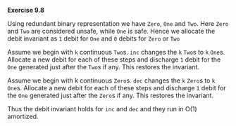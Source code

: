 **Exercise 9.8**

Using redundant binary representation we have `Zero`, `One` and `Two`. Here `Zero` and `Two` are considered unsafe, while `One` is safe. Hence we allocate the debit invariant as `1` debit for `One` and `0` debits for `Zero` or `Two`

Assume we begin with `k` continuous `Two`s. `inc` changes the `k` `Two`s to `k` `One`s. Allocate a new debit for each of these steps and discharge `1` debit for the `One` generated just after the `Two`s if any. This restores the invariant.

Assume we begin with k continuous `Zero`s. `dec` changes the `k` `Zero`s to `k` `One`s. Allocate a new debit for each of these steps and discharge `1` debit for the `One` generated just after the `Zero`s if any. This restores the invariant.

Thus the debit invariant holds for `inc` and `dec` and they run in O(1) amortized.